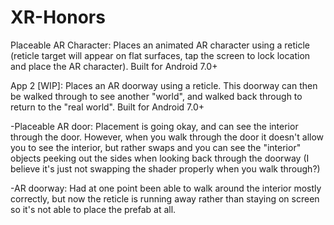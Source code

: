# XR-Honors
Placeable AR Character: Places an animated AR character using a reticle (reticle target will appear on flat surfaces, tap the screen to lock location and place the AR character). Built for Android 7.0+

App 2 [WIP]: Places an AR doorway using a reticle. This doorway can then be walked through to see another "world", and walked back through to return to the "real world". Built for Android 7.0+

  -Placeable AR door: Placement is going okay, and can see the interior through the door. However, when you walk through the door it doesn't allow you to see the interior, but rather swaps and you can see the "interior" objects peeking out the sides when looking back through the doorway (I believe it's just not swapping the shader properly when you walk through?)
  
  -AR doorway: Had at one point been able to walk around the interior mostly correctly, but now the reticle is running away rather than staying on screen so it's not able to place the prefab at all.

